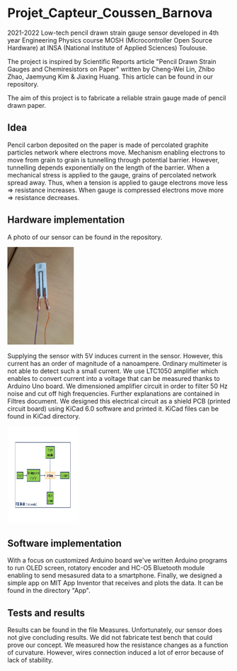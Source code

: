# Projet_Capteur_Coussen_Barnova
 2021-2022
 Low-tech pencil drawn strain gauge sensor developed in 4th year Engineering Physics course MOSH (Microcontroller Open Source Hardware) at INSA (National Institute of Applied Sciences) Toulouse.

The project is inspired by Scientific Reports article "Pencil Drawn Strain Gauges and Chemiresistors on Paper" written by Cheng-Wei Lin, Zhibo Zhao, Jaemyung Kim & Jiaxing Huang. This article can be found in our repository.

The aim of this project is to fabricate a reliable strain gauge made of pencil drawn paper.

## Idea
Pencil carbon deposited on the paper is made of percolated graphite particles network where electrons move. Mechanism enabling electrons to move from grain to grain is tunnelling through potential barrier. However, tunnelling depends exponentially on the length of the barrier. When a mechanical stress is applied to the gauge, grains of percolated network spread away. Thus, when a tension is applied to gauge electrons move less => resistance increases. When gauge is compressed electrons move more => resistance decreases.

## Hardware implementation
A photo of our sensor can be found in the repository.

<img src="https://github.com/MOSH-Insa-Toulouse/Projet_Capteur_Coussen_Barnova/blob/main/Sensor.jpeg" width="150" height="220">

Supplying the sensor with 5V induces current in the sensor. However, this current has an order of magnitude of a nanoampere. Ordinary multimeter is not able to detect such a small current. We use LTC1050 amplifier which enables to convert current into a voltage that can be measured thanks to Arduino Uno board.
We dimensioned amplifier circuit in order to filter 50 Hz noise and cut off high frequencies. Further explanations are contained in Filtres document.
We designed this electrical circuit as a shield PCB (printed circuit board) using KiCad 6.0 software and printed it. KiCad files can be found in KiCad directory.

<img src="https://github.com/MOSH-Insa-Toulouse/Projet_Capteur_Coussen_Barnova/blob/main/Scheme_PCB.jpg?raw=true" width="160" height="220">

## Software implementation
With a focus on customized Arduino board we've written Arduino programs to run OLED screen, rotatory encoder and HC-O5 Bluetooth module enabling to send mesasured data to a smartphone. Finally, we designed a simple app on MIT App Inventor that receives and plots the data. It can be found in the directory "App".

## Tests and results
Results can be found in the file Measures. Unfortunately, our sensor does not give concluding results. We did not fabricate test bench that could prove our concept. We measured how the resistance changes as a function of curvature. However, wires connection induced a lot of error because of lack of stability.
